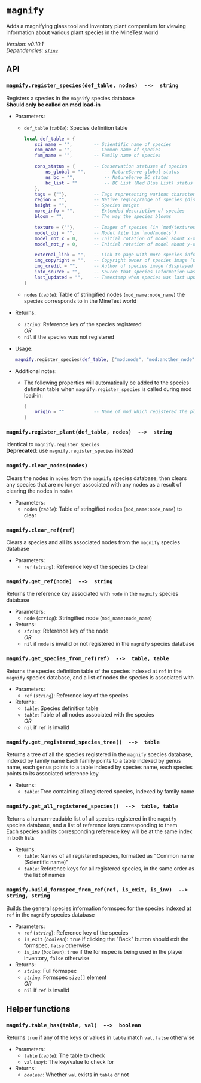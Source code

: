 # `magnify`

Adds a magnifying glass tool and inventory plant compenium for viewing information about various plant species in the MineTest world

*Version: v0.10.1*  
*Dependencies: [`sfinv`](https://github.com/rubenwardy/sfinv)*

## API

### `magnify.register_species(def_table, nodes)  -->  string`

Registers a species in the `magnify` species database  
**Should only be called on mod load-in**

- Parameters:
  - `def_table` (*`table`*): Species definition table

    ```lua
    local def_table = {
        sci_name = "",        -- Scientific name of species
        com_name = "",        -- Common name of species
        fam_name = "",        -- Family name of species

        cons_status = {       -- Conservation statuses of species
            ns_global = "",       -- NatureServe global status
            ns_bc = "",           -- NatureServe BC status
            bc_list = ""          -- BC List (Red Blue List) status
        },
        tags = {""},          -- Tags representing various charactertistics of a species
        region = "",          -- Native region/range of species (displayed as "Found in [region]")
        height = "",          -- Species height
        more_info = "",       -- Extended description of species
        bloom = "",           -- The way the species blooms

        texture = {""},       -- Images of species (in `mod/textures`) - can be a string if only one image
        model_obj = "",       -- Model file (in `mod/models`)
        model_rot_x = 0,      -- Initial rotation of model about x-axis (in degrees; defaults to 0)
        model_rot_y = 0,      -- Initial rotation of model about y-axis (in degrees; defaults to 180)

        external_link = "",   -- Link to page with more species information
        img_copyright = "",   -- Copyright owner of species image (displayed as "Image (c) [img_copyright]")
        img_credit = "",      -- Author of species image (displayed as "Image courtesy of [img_credit]")
        info_source = "",     -- Source that species information was taken from
        last_updated = "",    -- Tamestamp when species was last updated
    }
    ```

  - `nodes` (*`table`*): Table of stringified nodes (`mod_name:node_name`) the species corresponds to in the MineTest world
- Returns:
  - *`string`*: Reference key of the species registered  
  *OR*
  - `nil` if the species was not registered
- Usage:

  ```lua
  magnify.register_species(def_table, {"mod:node", "mod:another_node", "other_mod:other_node"})
  ```

- Additional notes:
  - The following properties will automatically be added to the species definiton table when `magnify.register_species` is called during mod load-in:

    ```lua
    {
        origin = ""           -- Name of mod which registered the plant species
    }
    ```

### `magnify.register_plant(def_table, nodes)  -->  string`

Identical to `magnify.register_species`  
**Deprecated**: use `magnify.register_species` instead

### `magnify.clear_nodes(nodes)`

Clears the nodes in `nodes` from the `magnify` species database, then clears any species that are no longer associated with any nodes as a result of clearing the nodes in `nodes`

- Parameters:
  - `nodes` (*`table`*): Table of stringified nodes (`mod_name:node_name`) to clear

### `magnify.clear_ref(ref)`

Clears a species and all its associated nodes from the `magnify` species database

- Parameters:
  - `ref` (*`string`*): Reference key of the species to clear

### `magnify.get_ref(node)  -->  string`

Returns the reference key associated with `node` in the `magnify` species database

- Parameters:
  - `node` (*`string`*): Stringified node (`mod_name:node_name`)
- Returns:
  - *`string`*: Reference key of the node  
  *OR*
  - `nil` if `node` is invalid or not registered in the `magnify` species database

### `magnify.get_species_from_ref(ref)  -->  table, table`

Returns the species definition table of the species indexed at `ref` in the `magnify` species database, and a list of nodes the species is associated with

- Parameters:
  - `ref` (*`string`*): Reference key of the species
- Returns:
  - *`table`*: Species definition table
  - *`table`*: Table of all nodes associated with the species  
  *OR*
  - `nil` if `ref` is invalid

### `magnify.get_registered_species_tree()  -->  table`

Returns a tree of all the species registered in the `magnify` species database, indexed by family name
Each family points to a table indexed by genus name, each genus points to a table indexed by species name, each species points to its associated reference key

- Returns:
  - *`table`*: Tree containing all registered species, indexed by family name

### `magnify.get_all_registered_species()  -->  table, table`

Returns a human-readable list of all species registered in the `magnify` species database, and a list of reference keys corresponding to them  
Each species and its corresponding reference key will be at the same index in both lists

- Returns:
  - *`table`*: Names of all registered species, formatted as "Common name (Scientific name)"
  - *`table`*: Reference keys for all registered species, in the same order as the list of names

### `magnify.build_formspec_from_ref(ref, is_exit, is_inv)  -->  string, string`

Builds the general species information formspec for the species indexed at `ref` in the `magnify` species database  

- Parameters:
  - `ref` (*`string`*): Reference key of the species
  - `is_exit` (*`boolean`*): `true` if clicking the "Back" button should exit the formspec, `false` otherwise
  - `is_inv` (*`boolean`*): `true` if the formspec is being used in the player inventory, `false` otherwise
- Returns:
  - *`string`*: Full formspec
  - *`string`*: Formspec `size[]` element  
  *OR*
  - `nil` if `ref` is invalid

## Helper functions

### `magnify.table_has(table, val)  -->  boolean`

Returns `true` if any of the keys or values in `table` match `val`, `false` otherwise

- Parameters:
  - `table` (*`table`*): The table to check
  - `val` (*`any`*): The key/value to check for
- Returns:
  - *`boolean`*: Whether `val` exists in `table` or not
